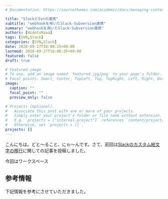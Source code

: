 ```yaml
---
# Documentation: https://sourcethemes.com/academic/docs/managing-content/

title: "SlackとSvnの連携"
subtitle: "webhookを用いたSlack-Subversion連携"
summary: "webhookを用いたSlack-Subversion連携"
authors: [HidetoNiwa]
tags: [SVN,Slack]
categories: [SVN,Slack]
date: 2020-09-27T10:08:25+09:00
lastmod: 2020-09-27T10:08:25+09:00
featured: false
draft: true

# Featured image
# To use, add an image named `featured.jpg/png` to your page's folder.
# Focal points: Smart, Center, TopLeft, Top, TopRight, Left, Right, BottomLeft, Bottom, BottomRight.
image:
  caption: ""
  focal_point: ""
  preview_only: false

# Projects (optional).
#   Associate this post with one or more of your projects.
#   Simply enter your project's folder or file name without extension.
#   E.g. `projects = ["internal-project"]` references `content/project/deep-learning/index.md`.
#   Otherwise, set `projects = []`.
projects: []
---
```


こんにちは。どと～ること、にゎ～んです。さて、前回は[Slackのカスタム絵文字の移行](https://www.hahahahaha-nnn.work/post/slack-emoji-move/)に関しての記事を投稿しました。

今回はワークスペース

## 参考情報

下記情報を参考にさせていただきました。
